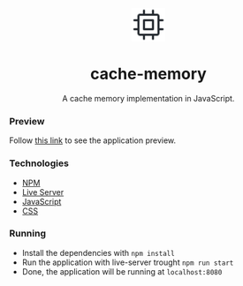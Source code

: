 <div align="center" >
    <img src="app/cpu.svg" width="60" height="60">
</div>

<h1 align="center">cache-memory</h1>

<p align="center">
A cache memory implementation in JavaScript. <br/>
</p>

### Preview

Follow [this link](https://github.com/joziasmartini/cache-memory/blob/main/app/preview.png) to see the application preview.

### Technologies

- [NPM](https://www.npmjs.com/)
- [Live Server](https://www.npmjs.com/package/live-server)
- [JavaScript](https://developer.mozilla.org/pt-BR/docs/Web/JavaScript)
- [CSS](https://developer.mozilla.org/pt-BR/docs/Web/CSS)

### Running

- Install the dependencies with `npm install`
- Run the application with live-server trought `npm run start`
- Done, the application will be running at `localhost:8080`